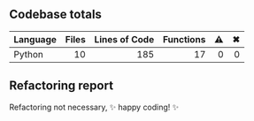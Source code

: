 ## Codebase totals
| **Language** | **Files** | **Lines of Code** | **Functions** | ⚠ | ✖ |
| --- | ---: | ---: | ---: | ---: | ---: |
| Python | 10 | 185 | 17 | 0 | 0 |


## Refactoring report
Refactoring not necessary, ✨ happy coding! ✨
